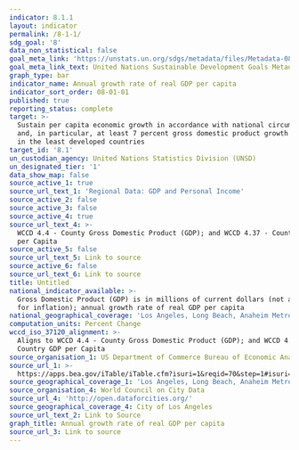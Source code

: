 ```yaml
---
indicator: 8.1.1
layout: indicator
permalink: /8-1-1/
sdg_goal: '8'
data_non_statistical: false
goal_meta_link: 'https://unstats.un.org/sdgs/metadata/files/Metadata-08-01-01.pdf '
goal_meta_link_text: United Nations Sustainable Development Goals Metadata (PDF 232 KB)
graph_type: bar
indicator_name: Annual growth rate of real GDP per capita
indicator_sort_order: 08-01-01
published: true
reporting_status: complete
target: >-
  Sustain per capita economic growth in accordance with national circumstances
  and, in particular, at least 7 percent gross domestic product growth per annum
  in the least developed countries
target_id: '8.1'
un_custodian_agency: United Nations Statistics Division (UNSD)
un_designated_tier: '1'
data_show_map: false
source_active_1: true
source_url_text_1: 'Regional Data: GDP and Personal Income'
source_active_2: false
source_active_3: false
source_active_4: true
source_url_text_4: >-
  WCCD 4.4 - County Gross Domestic Product (GDP); and WCCD 4.37 - Country GDP
  per Capita
source_active_5: false
source_url_text_5: Link to source
source_active_6: false
source_url_text_6: Link to source
title: Untitled
national_indicator_available: >-
  Gross Domestic Product (GDP) is in millions of current dollars (not adjusted
  for inflation); annual growth rate of real GDP per capita
national_geographical_coverage: 'Los Angeles, Long Beach, Anaheim Metropolitan Statistical Area'
computation_units: Percent Change
wccd_iso_37120_alignment: >-
  Aligns to WCCD 4.4 - County Gross Domestic Product (GDP); and WCCD 4.37 -
  Country GDP per Capita
source_organisation_1: US Department of Commerce Bureau of Economic Analysis
source_url_1: >-
  https://apps.bea.gov/iTable/iTable.cfm?isuri=1&reqid=70&step=1#isuri=1&reqid=70&step=1
source_geographical_coverage_1: 'Los Angeles, Long Beach, Anaheim Metropolitan Statistical Area'
source_organisation_4: World Council on City Data
source_url_4: 'http://open.dataforcities.org/'
source_geographical_coverage_4: City of Los Angeles
source_url_text_2: Link to Source
graph_title: Annual growth rate of real GDP per capita
source_url_3: Link to source
---
```

